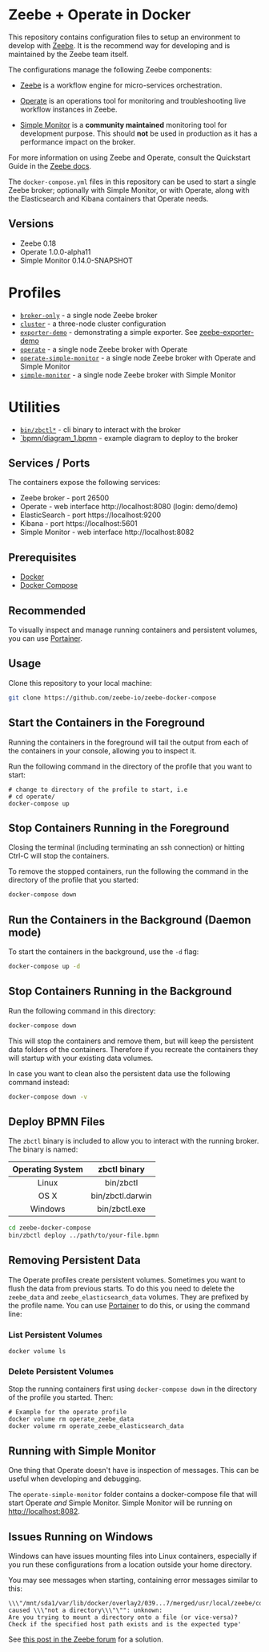 # Zeebe + Operate in Docker

This repository contains configuration files to setup an environment to
develop with [Zeebe]. It is the recommend way for developing and is maintained
by the Zeebe team itself.

The configurations manage the following Zeebe components:

- [Zeebe] is a workflow engine for micro-services orchestration.

- [Operate](https://zeebe.io/blog/2019/04/announcing-operate-visibility-and-problem-solving/) is an operations tool for monitoring and troubleshooting live workflow instances in Zeebe.

- [Simple Monitor](https://github.com/zeebe-io/zeebe-simple-monitor) is a **community maintained** monitoring tool for development purpose. This should **not** be used in production as it has a performance impact on the broker.

For more information on using Zeebe and Operate, consult the Quickstart Guide in the [Zeebe docs](https://docs.zeebe.io/getting-started/README.html).

The `docker-compose.yml` files in this repository can be used to start a single Zeebe broker; optionally with Simple Monitor, or with Operate, along with the Elasticsearch and Kibana containers that Operate needs.

## Versions

* Zeebe 0.18
* Operate 1.0.0-alpha11
* Simple Monitor 0.14.0-SNAPSHOT

# Profiles

* [`broker-only`](broker-only/docker-compose.yml) - a single node Zeebe broker
* [`cluster`](cluster/docker-compose.yml) - a three-node cluster configuration
* [`exporter-demo`](exporter-demo/docker-compose.yml) - demonstrating a simple exporter. See [zeebe-exporter-demo](https://github.com/jwulf/zeebe-exporter-demo)
* [`operate`](operate/docker-compose.yml) - a single node Zeebe broker with Operate
* [`operate-simple-monitor`](operate-simple-monitor/docker-compose.yml) - a single node Zeebe broker with Operate and Simple Monitor
* [`simple-monitor`](simple-monitor/docker-compose.yml) -  a single node Zeebe broker with Simple Monitor

# Utilities

* [`bin/zbctl*`](bin) - cli binary to interact with the broker
* [`bpmn/diagram_1.bpmn](bpmn) - example diagram to deploy to the broker

## Services / Ports

The containers expose the following services:

- Zeebe broker - port 26500
- Operate - web interface http://localhost:8080 (login: demo/demo)
- ElasticSearch - port https://localhost:9200
- Kibana - port https://localhost:5601
- Simple Monitor - web interface http://localhost:8082

## Prerequisites

- [Docker](https://docs.docker.com/install/)
- [Docker Compose](https://docs.docker.com/compose/install/)

## Recommended

To visually inspect and manage running containers and persistent volumes, you can use [Portainer](https://portainer.io).


## Usage

Clone this repository to your local machine:

```bash
git clone https://github.com/zeebe-io/zeebe-docker-compose
```

## Start the Containers in the Foreground

Running the containers in the foreground will tail the output from each of the containers in your console, allowing you to inspect it.

Run the following command in the directory of the profile that you want to start:

```
# change to directory of the profile to start, i.e
# cd operate/
docker-compose up
```

## Stop Containers Running in the Foreground

Closing the terminal (including terminating an ssh connection) or hitting Ctrl-C will stop the containers.

To remove the stopped containers, run the following the command in the directory of the profile that you started:

```bash
docker-compose down
```

## Run the Containers in the Background (Daemon mode)

To start the containers in the background, use the `-d` flag:

```bash
docker-compose up -d
```

## Stop Containers Running in the Background

Run the following command in this directory:

```bash
docker-compose down
```

This will stop the containers and remove them, but will keep the persistent
data folders of the containers. Therefore if you recreate the containers they
will startup with your existing data volumes.

In case you want to clean also the persistent data use the following command
instead:

```bash
docker-compose down -v
```

## Deploy BPMN Files

The `zbctl` binary is included to allow you to interact with the running broker. The binary is named:

| Operating System |   zbctl binary   | 
|:----------------:|:----------------:|
|       Linux      | bin/zbctl        | 
|       OS X       | bin/zbctl.darwin |
|      Windows     | bin/zbctl.exe    | 


```bash
cd zeebe-docker-compose
bin/zbctl deploy ../path/to/your-file.bpmn
```

## Removing Persistent Data

The Operate profiles create persistent volumes. Sometimes you want to flush the data from previous starts. To do this you need to delete the `zeebe_data` and `zeebe_elasticsearch_data` volumes. They are prefixed by the profile name. You can use [Portainer](https://portainer.io) to do this, or using the command line:

### List Persistent Volumes

```
docker volume ls
```

### Delete Persistent Volumes

Stop the running containers first using `docker-compose down` in the directory of the profile you started. Then:

```
# Example for the operate profile
docker volume rm operate_zeebe_data
docker volume rm operate_zeebe_elasticsearch_data
```

## Running with Simple Monitor

One thing that Operate doesn't have is inspection of messages. This can be useful when developing and debugging.

The `operate-simple-monitor` folder contains a docker-compose file that will start Operate _and_ Simple Monitor. Simple Monitor will be running on [http://localhost:8082](http://localhost:8082).

## Issues Running on Windows

Windows can have issues mounting files into Linux containers, especially if you run these configurations from a location outside your home directory.

You may see messages when starting, containing error messages similar to this:

```
\\\"/mnt/sda1/var/lib/docker/overlay2/039...7/merged/usr/local/zeebe/conf/zeebe.cfg.toml\\\"
caused \\\"not a directory\\\"\"": unknown:
Are you trying to mount a directory onto a file (or vice-versa)?
Check if the specified host path exists and is the expected type'
```

See [this post in the Zeebe forum](https://forum.zeebe.io/t/docker-compose-operate-error/479/11) for a solution.


[Zeebe]: https://zeebe.io
